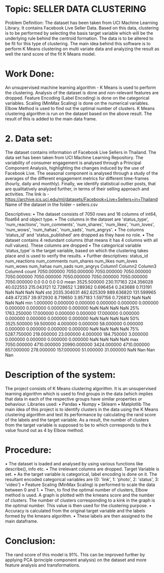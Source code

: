 # Topic: SELLER DATA CLUSTERING
Problem Definition:
The dataset has been taken from UCI Machine Learning Library. It contains Facebook Live Seller Data. Based on this data, clustering is to be performed by selecting the basis target variable which will be the underlying rule behind the centroid formation. The data is to be altered to be fit for this type of clustering.
The main idea behind this software is to perform K Means clustering on multi variate data and analyzing the result as well the rand score of the fit K Means model.

# Work Done:
An unsupervised machine learning algorithm - K Means is used to perform the clustering.
Analysis of the dataset is done and  non-relevant features are dropped.
Feature Encoding (Label Encoding) is done on the categorical variables.
Scaling (MinMax Scaling) is done on the numerical variables.
Elbow Method is used to find out the optimal number of clusters.
K Means clustering algorithm is run on the dataset based on the above result. The result of this is added to the main data frame.






# 2. Data set:
The dataset contains information of Facebook Live Sellers in Thailand. 
The data set has been taken from UCI Machine Learning Repository.  The variability of consumer engagement is analysed through a Principal Component Analysis, highlighting the changes induced by the use of Facebook Live. The seasonal component is analysed through a study of the averages of the different engagement metrics for different time-frames (hourly, daily and monthly). Finally, we identify statistical outlier posts, that are qualitatively analyzed further, in terms of their selling approach and activities.
The link is - https://archive.ics.uci.edu/ml/datasets/Facebook+Live+Sellers+in+Thailand
Name of the dataset in the folder – sellers.csv

Descriptives:
•	The dataset consists of 7050 rows and 16 columns of int64, float64 and object type.
•	The columns in the dataset are 'status_type', 'num_reactions', 'num_comments', 'num_shares', 'num_likes', 'num_loves', 'num_wows', 'num_hahas', 'num_sads', 'num_angrys'.
•	The columns ‘status_id’ and 'status_published' are dropped as they have no role.
•	The dataset contains 4 redundant columns (that means it has 4 columns with all null values). These columns are dropped
•	The categorical variable ‘status_type’ is the target variable, based on which the clustering takes place and is used to verify the results.
•	Further descriptives:
	status_id	num_reactions	num_comments	num_shares	num_likes	num_loves	num_wows	num_hahas	num_sads	num_angrys	Column1	Column2	Column3	Column4
count	7050.000000	7050.000000	7050.000000	7050.000000	7050.000000	7050.000000	7050.000000	7050.000000	7050.000000	7050.000000	0.0	0.0	0.0	0.0
mean	3525.500000	230.117163	224.356028	40.022553	215.043121	12.728652	1.289362	0.696454	0.243688	0.113191	NaN	NaN	NaN	NaN
std	2035.304031	462.625309	889.636820	131.599965	449.472357	39.972930	8.719650	3.957183	1.597156	0.726812	NaN	NaN	NaN	NaN
min	1.000000	0.000000	0.000000	0.000000	0.000000	0.000000	0.000000	0.000000	0.000000	0.000000	NaN	NaN	NaN	NaN
25%	1763.250000	17.000000	0.000000	0.000000	17.000000	0.000000	0.000000	0.000000	0.000000	0.000000	NaN	NaN	NaN	NaN
50%	3525.500000	59.500000	4.000000	0.000000	58.000000	0.000000	0.000000	0.000000	0.000000	0.000000	NaN	NaN	NaN	NaN
75%	5287.750000	219.000000	23.000000	4.000000	184.750000	3.000000	0.000000	0.000000	0.000000	0.000000	NaN	NaN	NaN	NaN
max	7050.000000	4710.000000	20990.000000	3424.000000	4710.000000	657.000000	278.000000	157.000000	51.000000	31.000000	NaN	Nan	Nan	Nan


# Description of the system:
The project consists of K Means clustering algorithm. It is an unsupervised learning algorithm which is used to find groups in the data (which implies that data in each of the respective groups have similar properties or behaviour. 
Libraries used:
•	Pandas
•	Numpy
•	Sklearn
•	Matplotlib
The main idea of this project is to identify clusters in the data using the K Means clustering algorithm and test its performance by calculating the rand score of the labels and the target variable. As a result, the number of clusters from the target variable is supposed to be to which corresponds to the k value found out as 4 by Elbow method.
# Procedure:
•	The dataset is loaded and analysed by using various functions like describe(), info etc. 
•	The irrelevant columns are dropped. Target Variable is set.
•	As the target variable is categorical, label encoding is done on it. The resultant encoded categorical variables are {0: 'link', 1: 'photo', 2: 'status', 3: 'video'}
•	Feature Scaling (MinMax Scaling) is performed to scale the data  between 0 and 1.
•	Then, to find the optimal number of clusters, Elbow method is used. A graph is plotted with the kmeans score and the number of clusters. The number of clusters corresponding to a kink in the graph is the optimal number. This value is then used for the clustering purpose.
•	Accuracy  is calculated from the original target variable and  the labels formed by the kmeans algorithm.
•	These labels are then assigned to the main dataframe.

# Conclusion:
The rand score of this model is 91%. This can be improved further by applying PCA (principle component analysis) on the dataset and more feature analysis and transformations.

